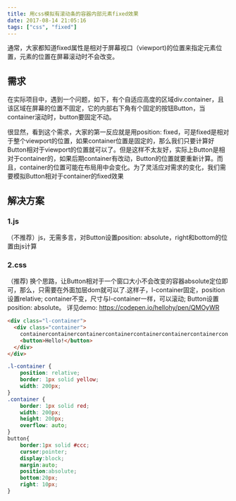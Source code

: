```yaml
---
title: 用css模拟有滚动条的容器内部元素fixed效果
date: 2017-08-14 21:05:16
tags: ["css", "fixed"]
---
```


通常，大家都知道fixed属性是相对于屏幕视口（viewport)的位置来指定元素位置，元素的位置在屏幕滚动时不会改变。

## 需求
在实际项目中，遇到一个问题，如下，有个自适应高度的区域div.container，且该区域在屏幕的位置不固定，它的内部右下角有个固定的按钮Button，当container滚动时，button要固定不动。

很显然，看到这个需求，大家的第一反应就是用position: fixed，可是fixed是相对于整个viewport的位置，如果container位置是固定的，那么我们只要计算好Button相对于viewport的位置就可以了。但是这样不太友好，实际上Button是相对于container的，如果后期container有改动，Button的位置就要重新计算。而且，container的位置可能在布局用中会变化。为了灵活应对需求的变化，我们需要模拟Button相对于container的fixed效果

## 解决方案

### 1.js
（不推荐）js，无需多言，对Button设置position: absolute，right和bottom的位置由js计算

### 2.css
（推荐) 换个思路，让Button相对于一个窗口大小不会改变的容器absolute定位即可，那么，只需要在外面加层dom就可以了.这样子，l-container固定，position设置relative; container不变，尺寸与l-container一样，可以滚动; Button设置position: absolute。
详见demo: https://codepen.io/hellohy/pen/QMOyWR

```html
<div class="l-container">
  <div class="container">
    containercontainercontainercontainercontainercontainercontainercon
    <button>Hello!</button>
  </div>
</div>
```

```css
.l-container {
	position: relative;
	border: 1px solid yellow;
	width: 200px;
}
.container {
	border: 1px solid red;
	width: 200px;
	height: 200px;
	overflow: auto;
}
button{
	border:1px solid #ccc;
	cursor:pointer;
    display:block;
    margin:auto;
    position:absolute;
    bottom:20px;
	right: 10px;
}
```